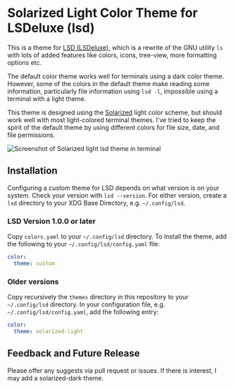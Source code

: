 # Solarized Light Color Theme for LSDeluxe (lsd)

This is a theme for [LSD (LSDeluxe)](https://github.com/lsd-rs/lsd), which is a
rewrite of the GNU utility `ls` with lots of added features like colors, icons,
tree-view, more formatting options etc.

The default color theme works well for terminals using a dark color theme. However,
some of the colors in the default theme make reading some information,
particularly file information using `lsd -l`, impossible using a terminal with a
light theme.

This theme is designed using the [Solarized](https://github.com/altercation/solarized) light color scheme, but should work well with most light-colored terminal themes. I've tried to keep the spirit of the default theme by using different colors for file size, date, and file permissions.

![Screenshot of Solarized light lsd theme in terminal](lsdScreenshotLight.png)

## Installation

Configuring a custom theme for LSD depends on what version is on your system. Check your version with `lsd --version`. For either version, create a `lsd` directory to your XDG Base Directory, e.g. `~/.config/lsd`.

### LSD Version 1.0.0 or later

Copy `colors.yaml` to your `~/.config/lsd` directory. To install the theme, add the following to your `~/.config/lsd/config.yaml` file:

```yaml
color:
  theme: custom
```

### Older versions

Copy recursively the `themes` directory in this repository to your `~/.config/lsd` directory. In your configuration file, e.g. `~/.config/lsd/config.yaml`, add the following entry:

```yaml
color:
  theme: solarized-light
```

## Feedback and Future Release

Please offer any suggests via pull request or issues. If there is interest, I may add a
solarized-dark theme.
